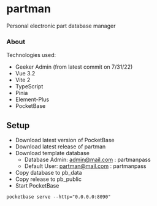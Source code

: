 # partman

Personal electronic part database manager

### About

Technologies used:

- Geeker Admin (from latest commit on 7/31/22)
- Vue 3.2
- Vite 2
- TypeScript
- Pinia
- Element-Plus
- PocketBase

## Setup

- Download latest version of PocketBase
- Download latest release of partman
- Download template database
  - Database Admin: admin@mail.com : partmanpass
  - Default User: partman@mail.com : partmanpass
- Copy database to pb_data
- Copy release to pb_public
- Start PocketBase

```
pocketbase serve --http="0.0.0.0:8090"
```
